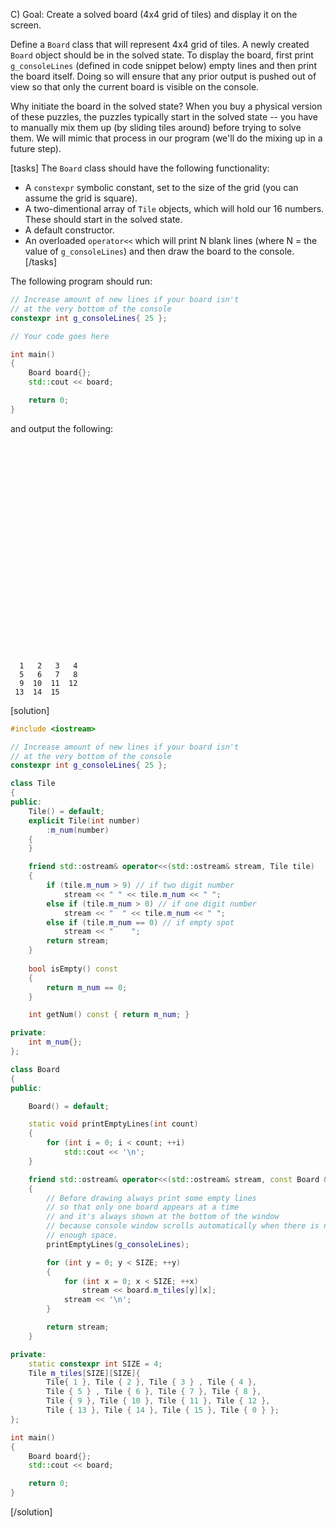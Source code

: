 C) Goal: Create a solved board (4x4 grid of tiles) and display it on the screen.

Define a `Board` class that will represent 4x4 grid of tiles. A newly created `Board` object should be in the solved state.  To display the board, first print `g_consoleLines` (defined in code snippet below) empty lines and then print the board itself.  Doing so will ensure that any prior output is pushed out of view so that only the current board is visible on the console.

Why initiate the board in the solved state?  When you buy a physical version of these puzzles, the puzzles typically start in the solved state -- you have to manually mix them up (by sliding tiles around) before trying to solve them.  We will mimic that process in our program (we'll do the mixing up in a future step).

[tasks]
The `Board` class should have the following functionality:
* A `constexpr` symbolic constant, set to the size of the grid (you can assume the grid is square).
* A two-dimentional array of `Tile` objects, which will hold our 16 numbers.  These should start in the solved state.
* A default constructor.
* An overloaded `operator<<` which will print N blank lines (where N = the value of `g_consoleLines`) and then draw the board to the console.
[/tasks]

The following program should run:
```cpp
// Increase amount of new lines if your board isn't
// at the very bottom of the console
constexpr int g_consoleLines{ 25 };

// Your code goes here

int main()
{
    Board board{};
    std::cout << board;

    return 0;
}
```

and output the following:
```text

























  1   2   3   4
  5   6   7   8
  9  10  11  12
 13  14  15
```

[solution]
```cpp
#include <iostream>

// Increase amount of new lines if your board isn't
// at the very bottom of the console
constexpr int g_consoleLines{ 25 };

class Tile
{
public:
    Tile() = default;
    explicit Tile(int number)
        :m_num(number)
    {
    }

    friend std::ostream& operator<<(std::ostream& stream, Tile tile)
    {
        if (tile.m_num > 9) // if two digit number
            stream << " " << tile.m_num << " ";
        else if (tile.m_num > 0) // if one digit number
            stream << "  " << tile.m_num << " ";
        else if (tile.m_num == 0) // if empty spot
            stream << "    ";
        return stream;
    }
    
    bool isEmpty() const
    {
        return m_num == 0;
    }

    int getNum() const { return m_num; }

private:
    int m_num{};
};

class Board
{
public:

    Board() = default;

    static void printEmptyLines(int count)
    {
        for (int i = 0; i < count; ++i)
            std::cout << '\n';
    }

    friend std::ostream& operator<<(std::ostream& stream, const Board &board)
    {
        // Before drawing always print some empty lines
        // so that only one board appears at a time
        // and it's always shown at the bottom of the window
        // because console window scrolls automatically when there is no
        // enough space. 
        printEmptyLines(g_consoleLines);

        for (int y = 0; y < SIZE; ++y)
        {
            for (int x = 0; x < SIZE; ++x)
                stream << board.m_tiles[y][x];
            stream << '\n';
        }

        return stream;
    }

private:
    static constexpr int SIZE = 4;
    Tile m_tiles[SIZE][SIZE]{
        Tile{ 1 }, Tile { 2 }, Tile { 3 } , Tile { 4 },
        Tile { 5 } , Tile { 6 }, Tile { 7 }, Tile { 8 },
        Tile { 9 }, Tile { 10 }, Tile { 11 }, Tile { 12 },
        Tile { 13 }, Tile { 14 }, Tile { 15 }, Tile { 0 } };
};

int main()
{
    Board board{};
    std::cout << board;

    return 0;
}
```
[/solution]
